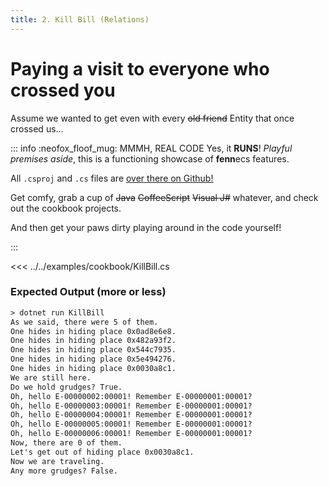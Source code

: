 ```yaml
---
title: 2. Kill Bill (Relations)
---
```


# Paying a visit to everyone who crossed you
Assume we wanted to get even with every ~~old friend~~ Entity that once crossed us...

::: info :neofox_floof_mug: MMMH, REAL CODE
Yes, it **RUNS**! *Playful premises aside*, this is a functioning showcase of **fenn**ecs features.

All `.csproj` and `.cs` files are [over there on Github!](https://github.com/thygrrr/fennecs/blob/main/examples/cookbook) 

 Get comfy, grab a cup of ~~Java~~ ~~CoffeeScript~~ ~~Visual J#~~ whatever, and check out the cookbook projects.

And then get your paws dirty playing around in the code yourself!

:::

<<< ../../examples/cookbook/KillBill.cs

### Expected Output (more or less)
```txt 
> dotnet run KillBill
As we said, there were 5 of them.
One hides in hiding place 0x0ad8e6e8.
One hides in hiding place 0x482a93f2.
One hides in hiding place 0x544c7935.
One hides in hiding place 0x5e494276.
One hides in hiding place 0x0030a8c1.
We are still here.
Do we hold grudges? True.
Oh, hello E-00000002:00001! Remember E-00000001:00001?
Oh, hello E-00000003:00001! Remember E-00000001:00001?
Oh, hello E-00000004:00001! Remember E-00000001:00001?
Oh, hello E-00000005:00001! Remember E-00000001:00001?
Oh, hello E-00000006:00001! Remember E-00000001:00001?
Now, there are 0 of them.
Let's get out of hiding place 0x0030a8c1.
Now we are traveling.
Any more grudges? False.
```